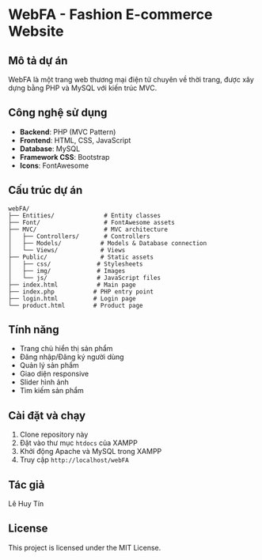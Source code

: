 # WebFA - Fashion E-commerce Website

## Mô tả dự án
WebFA là một trang web thương mại điện tử chuyên về thời trang, được xây dựng bằng PHP và MySQL với kiến trúc MVC.

## Công nghệ sử dụng
- **Backend**: PHP (MVC Pattern)
- **Frontend**: HTML, CSS, JavaScript
- **Database**: MySQL
- **Framework CSS**: Bootstrap
- **Icons**: FontAwesome

## Cấu trúc dự án
```
webFA/
├── Entities/              # Entity classes
├── Font/                  # FontAwesome assets
├── MVC/                   # MVC architecture
│   ├── Controllers/       # Controllers
│   ├── Models/           # Models & Database connection
│   └── Views/            # Views
├── Public/               # Static assets
│   ├── css/             # Stylesheets
│   ├── img/             # Images
│   └── js/              # JavaScript files
├── index.html           # Main page
├── index.php           # PHP entry point
├── login.html          # Login page
└── product.html        # Product page
```

## Tính năng
- Trang chủ hiển thị sản phẩm
- Đăng nhập/Đăng ký người dùng
- Quản lý sản phẩm
- Giao diện responsive
- Slider hình ảnh
- Tìm kiếm sản phẩm

## Cài đặt và chạy
1. Clone repository này
2. Đặt vào thư mục `htdocs` của XAMPP
3. Khởi động Apache và MySQL trong XAMPP
4. Truy cập `http://localhost/webFA`

## Tác giả
Lê Huy Tín

## License
This project is licensed under the MIT License.
